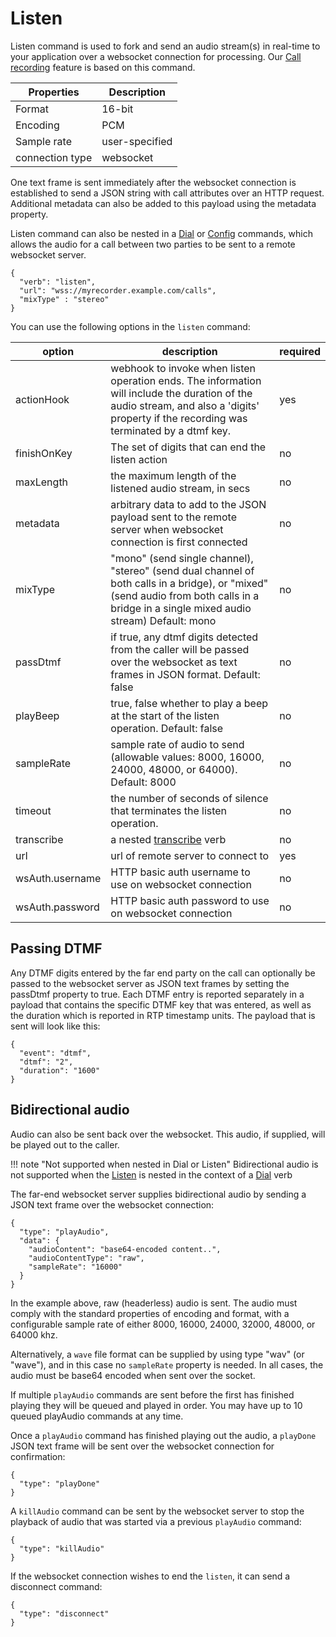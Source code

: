# Listen

Listen command is used to fork and send an audio stream(s) in real-time to your application over a websocket connection for processing. Our [Call recording]() feature is based on this command.

| Properties | Description  | 
| --------------- | ------------ |
|Format | 16-bit |
|Encoding| PCM |
|Sample rate| user-specified |
|connection type| websocket|

One text frame is sent immediately after the websocket connection is established to send a JSON string with call attributes over an HTTP request. Additional metadata can also be added to this payload using the metadata property.

Listen command can also be nested in a [Dial]() or [Config]() commands, which allows the audio for a call between two parties to be sent to a remote websocket server.

```
{
  "verb": "listen",
  "url": "wss://myrecorder.example.com/calls",
  "mixType" : "stereo"
}
```

You can use the following options in the `listen` command:

| option          | description  | required   |
| --------------- | ------------ | ---------- |
| actionHook      | webhook to invoke when listen operation ends. The information will include the duration of the audio stream, and also a 'digits' property if the recording was terminated by a dtmf key. | yes        |
| finishOnKey     | The set of digits that can end the listen action | no         |
| maxLength       | the maximum length of the listened audio stream, in secs | no         |
| metadata        | arbitrary data to add to the JSON payload sent to the remote server when websocket connection is first connected | no         |
| mixType         | "mono" (send single channel), "stereo" (send dual channel of both calls in a bridge), or "mixed" (send audio from both calls in a bridge in a single mixed audio stream) Default: mono   | no         |
| passDtmf        | if true, any dtmf digits detected from the caller will be passed over the websocket as text frames in JSON format. Default: false | no         |
| playBeep        | true, false whether to play a beep at the start of the listen operation. Default: false | no         |
| sampleRate      | sample rate of audio to send (allowable values: 8000, 16000, 24000, 48000, or 64000). Default: 8000 | no         |
| timeout         | the number of seconds of silence that terminates the listen operation. | no         |
| transcribe      | a nested [transcribe]() verb | no         |
| url             | url of remote server to connect to | yes        |
| wsAuth.username | HTTP basic auth username to use on websocket connection | no         |
| wsAuth.password | HTTP basic auth password to use on websocket connection | no |


## Passing DTMF

Any DTMF digits entered by the far end party on the call can optionally be passed to the websocket server as JSON text frames by setting the passDtmf property to true. Each DTMF entry is reported separately in a payload that contains the specific DTMF key that was entered, as well as the duration which is reported in RTP timestamp units. The payload that is sent will look like this:

```
{
  "event": "dtmf",
  "dtmf": "2",
  "duration": "1600"
}
```

## Bidirectional audio
Audio can also be sent back over the websocket. This audio, if supplied, will be played out to the caller. 

!!! note "Not supported when nested in Dial or Listen"
    Bidirectional audio is not supported when the [Listen]() is nested in the context of a [Dial]() verb

The far-end websocket server supplies bidirectional audio by sending a JSON text frame over the websocket connection:

```
{
  "type": "playAudio",
  "data": {
    "audioContent": "base64-encoded content..",
    "audioContentType": "raw",
    "sampleRate": "16000"
  }
}
```

In the example above, raw (headerless) audio is sent. The audio must comply with the standard properties of encoding and format, with a configurable sample rate of either 8000, 16000, 24000, 32000, 48000, or 64000 khz. 

Alternatively, a `wave` file format can be supplied by using type "wav" (or "wave"), and in this case no `sampleRate` property is needed. In all cases, the audio must be base64 encoded when sent over the socket.

If multiple `playAudio` commands are sent before the first has finished playing they will be queued and played in order. You may have up to 10 queued playAudio commands at any time.

Once a `playAudio` command has finished playing out the audio, a `playDone` JSON text frame will be sent over the websocket connection for confirmation:

```
{
  "type": "playDone"
}
```

A `killAudio` command can be sent by the websocket server to stop the playback of audio that was started via a previous `playAudio` command:

```
{
  "type": "killAudio"
}
```

If the websocket connection wishes to end the `listen`, it can send a disconnect command:

```
{
  "type": "disconnect"
}
```